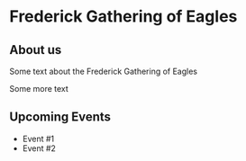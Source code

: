 # Frederick Gathering of Eagles

## About us
Some text about the Frederick Gathering of Eagles

Some more text

## Upcoming Events

* Event #1
* Event #2
